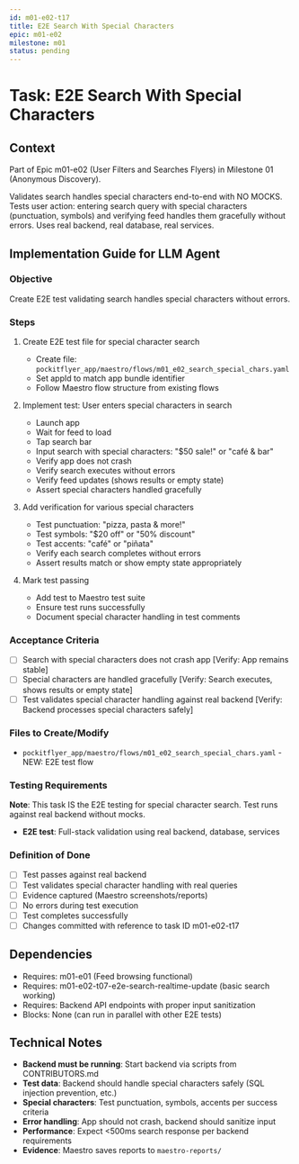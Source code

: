 ```yaml
---
id: m01-e02-t17
title: E2E Search With Special Characters
epic: m01-e02
milestone: m01
status: pending
---
```


# Task: E2E Search With Special Characters

## Context
Part of Epic m01-e02 (User Filters and Searches Flyers) in Milestone 01 (Anonymous Discovery).

Validates search handles special characters end-to-end with NO MOCKS. Tests user action: entering search query with special characters (punctuation, symbols) and verifying feed handles them gracefully without errors. Uses real backend, real database, real services.

## Implementation Guide for LLM Agent

### Objective
Create E2E test validating search handles special characters without errors.

### Steps

1. Create E2E test file for special character search
   - Create file: `pockitflyer_app/maestro/flows/m01_e02_search_special_chars.yaml`
   - Set appId to match app bundle identifier
   - Follow Maestro flow structure from existing flows

2. Implement test: User enters special characters in search
   - Launch app
   - Wait for feed to load
   - Tap search bar
   - Input search with special characters: "$50 sale!" or "café & bar"
   - Verify app does not crash
   - Verify search executes without errors
   - Verify feed updates (shows results or empty state)
   - Assert special characters handled gracefully

3. Add verification for various special characters
   - Test punctuation: "pizza, pasta & more!"
   - Test symbols: "$20 off" or "50% discount"
   - Test accents: "café" or "piñata"
   - Verify each search completes without errors
   - Assert results match or show empty state appropriately

4. Mark test passing
   - Add test to Maestro test suite
   - Ensure test runs successfully
   - Document special character handling in test comments

### Acceptance Criteria
- [ ] Search with special characters does not crash app [Verify: App remains stable]
- [ ] Special characters are handled gracefully [Verify: Search executes, shows results or empty state]
- [ ] Test validates special character handling against real backend [Verify: Backend processes special characters safely]

### Files to Create/Modify
- `pockitflyer_app/maestro/flows/m01_e02_search_special_chars.yaml` - NEW: E2E test flow

### Testing Requirements
**Note**: This task IS the E2E testing for special character search. Test runs against real backend without mocks.

- **E2E test**: Full-stack validation using real backend, database, services

### Definition of Done
- [ ] Test passes against real backend
- [ ] Test validates special character handling with real queries
- [ ] Evidence captured (Maestro screenshots/reports)
- [ ] No errors during test execution
- [ ] Test completes successfully
- [ ] Changes committed with reference to task ID m01-e02-t17

## Dependencies
- Requires: m01-e01 (Feed browsing functional)
- Requires: m01-e02-t07-e2e-search-realtime-update (basic search working)
- Requires: Backend API endpoints with proper input sanitization
- Blocks: None (can run in parallel with other E2E tests)

## Technical Notes
- **Backend must be running**: Start backend via scripts from CONTRIBUTORS.md
- **Test data**: Backend should handle special characters safely (SQL injection prevention, etc.)
- **Special characters**: Test punctuation, symbols, accents per success criteria
- **Error handling**: App should not crash, backend should sanitize input
- **Performance**: Expect <500ms search response per backend requirements
- **Evidence**: Maestro saves reports to `maestro-reports/`
